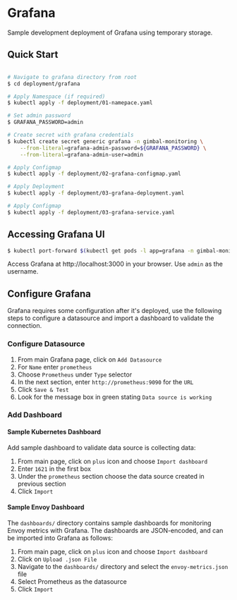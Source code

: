 # Grafana

Sample development deployment of Grafana using temporary storage.

## Quick Start

```sh

# Navigate to grafana directory from root
$ cd deployment/grafana

# Apply Namespace (if required)
$ kubectl apply -f deployment/01-namepace.yaml

# Set admin password
$ GRAFANA_PASSWORD=admin

# Create secret with grafana credentials
$ kubectl create secret generic grafana -n gimbal-monitoring \
    --from-literal=grafana-admin-password=${GRAFANA_PASSWORD} \
    --from-literal=grafana-admin-user=admin 

# Apply Configmap
$ kubectl apply -f deployment/02-grafana-configmap.yaml

# Apply Deployment
$ kubectl apply -f deployment/03-grafana-deployment.yaml

# Apply Configmap
$ kubectl apply -f deployment/03-grafana-service.yaml
```

## Accessing Grafana UI

```sh
$ kubectl port-forward $(kubectl get pods -l app=grafana -n gimbal-monitoring -o jsonpath='{.items[0].metadata.name}') 3000 -n gimbal-monitoring
```

Access Grafana at http://localhost:3000 in your browser. Use `admin` as the username.

## Configure Grafana

Grafana requires some configuration after it's deployed, use the following steps to configure a datasource and import a dashboard to validate the connection. 

### Configure Datasource

1. From main Grafana page, click on `Add Datasource`
2. For `Name` enter `prometheus`
3. Choose `Prometheus` under `Type` selector
4. In the next section, enter `http://prometheus:9090` for the `URL`
5. Click `Save & Test`
6. Look for the message box in green stating `Data source is working`

### Add Dashboard

#### Sample Kubernetes Dashboard

Add sample dashboard to validate data source is collecting data:

1. From main page, click on `plus` icon and choose `Import dashboard`
2. Enter `1621` in the first box
3. Under the `prometheus` section choose the data source created in previous section
4. Click `Import`

#### Sample Envoy Dashboard

The `dashboards/` directory contains sample dashboards for monitoring Envoy metrics with Grafana. The dashboards are
JSON-encoded, and can be imported into Grafana as follows:

1. From main page, click on `plus` icon and choose `Import dashboard`
2. Click on `Upload .json File`
3. Navigate to the `dashboards/` directory and select the `envoy-metrics.json` file
4. Select Prometheus as the datasource
5. Click `Import`
